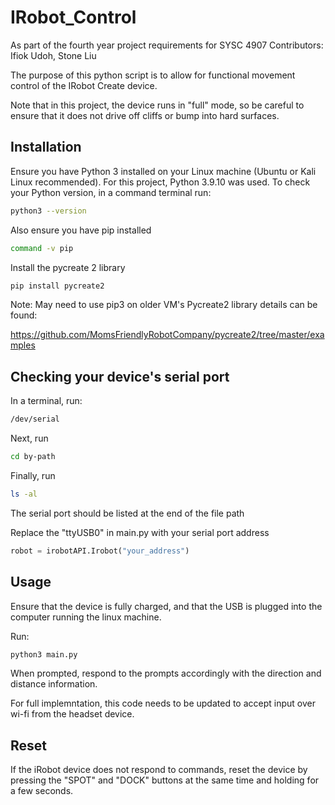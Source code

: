 # IRobot_Control
As part of the fourth year project requirements for SYSC 4907
Contributors:
Ifiok Udoh, Stone Liu

The purpose of this python script is to allow for functional movement control of the IRobot Create device.

Note that in this project, the device runs in "full" mode, so be careful to ensure that it does not drive off cliffs or bump into hard surfaces.

## Installation

Ensure you have Python 3 installed on your Linux machine (Ubuntu or Kali Linux recommended). For this project, Python 3.9.10 was used. 
To check your Python version, in a command terminal run:

```bash
python3 --version
```
Also ensure you have pip installed
```bash
command -v pip
```
Install the pycreate 2 library
```bash
pip install pycreate2
```
Note: May need to use pip3 on older VM's
Pycreate2 library details can be found: 

https://github.com/MomsFriendlyRobotCompany/pycreate2/tree/master/examples

## Checking your device's serial port
In a terminal, run:
```bash
/dev/serial
```
Next, run
```bash
cd by-path
```
Finally, run
```bash
ls -al
```
The serial port should be listed at the end of the file path

Replace the "ttyUSB0" in main.py with your serial port address
```python
robot = irobotAPI.Irobot("your_address")
```

## Usage
Ensure that the device is fully charged, and that the USB is plugged into the computer running the linux machine.

Run:
```python
python3 main.py
```

When prompted, respond to the prompts accordingly with the direction and distance information.

For full implemntation, this code needs to be updated to accept input over wi-fi from the headset device.

## Reset
If the iRobot device does not respond to commands, reset the device by pressing the "SPOT" and "DOCK" buttons at the same time and holding for a few seconds.


